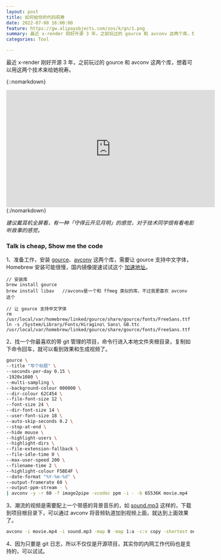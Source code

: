 ```yaml
---
layout: post
title: 如何给你的代码祝寿
date: 2022-07-08 16:00:00
feature: https://gw.alipayobjects.com/zos/k/gn/1.png
summary: 最近 x-render 刚好开源 3 年，之前玩过的 gource 和 avconv 这两个库，想着可以用这两个技术来给她祝寿。
categories: Tool

---
```


最近 x-render 刚好开源 3 年，之前玩过的 gource 和 avconv 这两个库，想着可以用这两个技术来给她祝寿。

{::nomarkdown}
<div class="video-container">
<iframe width="560" height="315" src="https://www.youtube.com/embed/pDWNb2ltJQE" title="YouTube video player" frameborder="0" allow="accelerometer; autoplay; clipboard-write; encrypted-media; gyroscope; picture-in-picture" allowfullscreen></iframe>
</div>
{:/nomarkdown}

*建议戴耳机全屏看，有一种「守得云开见月明」的感觉，对于技术同学很有看电影听故事的感觉。*
​

### Talk is cheap, Show me the code

1、准备工作，安装 [gource](https://github.com/acaudwell/Gource)、[avconv](https://libav.org/avconv.html) 这两个库，需要让 gource 支持中文字体，Homebrew 安装可能很慢，国内镜像提速试试这个 [加速地址](https://zhuanlan.zhihu.com/p/111014448)。

```shell
// 安装库
brew install gource
brew install libav   //avconv是一个和 ffmeg 类似的库，不过我更喜欢 avconv 这个

// 让 gource 支持中文字体
rm /usr/local/var/homebrew/linked/gource/share/gource/fonts/FreeSans.ttf
ln -s /System/Library/Fonts/Hiragino\ Sans\ GB.ttc /usr/local/var/homebrew/linked/gource/share/gource/fonts/FreeSans.ttf
```

2、找一个你最喜欢的带 git 管理的项目，命令行进入本地文件夹根目录，复制如下命令回车，就可以看到效果和生成视频了。

```bash
gource \
--title "写个标题" \
--seconds-per-day 0.15 \
-1920x1080 \
--multi-sampling \
--background-colour 000000 \
--dir-colour 62C454 \
--file-font-size 12 \
--font-size 24 \
--dir-font-size 14 \
--user-font-size 18 \
--auto-skip-seconds 0.2 \
--stop-at-end \
--hide mouse \
--highlight-users \
--highlight-dirs \
--file-extension-fallback \
--file-idle-time 0 \
--max-user-speed 200 \
--filename-time 2 \
--highlight-colour F5BE4F \
--date-format "%Y-%m-%d" \
--output-framerate 60 \
--output-ppm-stream - \
| avconv -y -r 60 -f image2pipe -vcodec ppm -i - -b 65536K movie.mp4
```

3、潮流的视频是需要配上一个带感的背景音乐的，如 [sound.mp3](https://github.com/tw93/tw93.github.io/blob/master/images/mp3/sound.mp3?raw=true) 这样的，下载到项目根目录下，可以通过 avconv 将音频轨道加到视频上面，就达到上面效果了。

```bash
avconv -i movie.mp4 -i sound.mp3 -map 0 -map 1:a -c:v copy -shortest output.mp4
```

4、因为只要是 git 日志，所以不仅仅是开源项目，其实你的内网工作代码也是支持的，可以试试。

